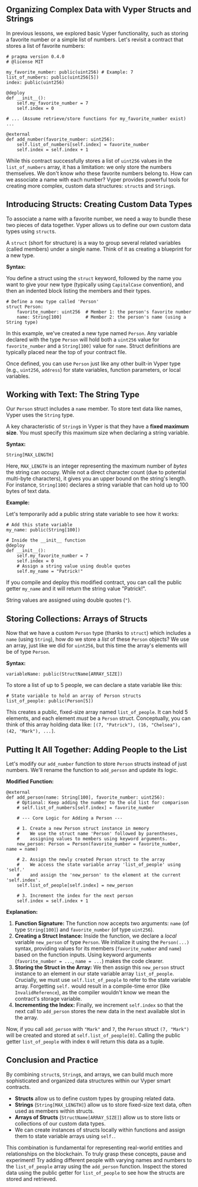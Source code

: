 ## Organizing Complex Data with Vyper Structs and Strings

In previous lessons, we explored basic Vyper functionality, such as storing a favorite number or a simple list of numbers. Let's revisit a contract that stores a list of favorite numbers:

```vyper
# pragma version 0.4.0
# @license MIT

my_favorite_number: public(uint256) # Example: 7
list_of_numbers: public(uint256[5])
index: public(uint256)

@deploy
def __init__():
    self.my_favorite_number = 7
    self.index = 0

# ... (Assume retrieve/store functions for my_favorite_number exist) ...

@external
def add_number(favorite_number: uint256):
    self.list_of_numbers[self.index] = favorite_number
    self.index = self.index + 1
```

While this contract successfully stores a list of `uint256` values in the `list_of_numbers` array, it has a limitation: we only store the numbers themselves. We don't know *who* these favorite numbers belong to. How can we associate a name with each number? Vyper provides powerful tools for creating more complex, custom data structures: `struct`s and `String`s.

## Introducing Structs: Creating Custom Data Types

To associate a name with a favorite number, we need a way to bundle these two pieces of data together. Vyper allows us to define our own custom data types using `struct`s.

A `struct` (short for structure) is a way to group several related variables (called members) under a single name. Think of it as creating a blueprint for a new type.

**Syntax:**

You define a struct using the `struct` keyword, followed by the name you want to give your new type (typically using `CapitalCase` convention), and then an indented block listing the members and their types.

```vyper
# Define a new type called 'Person'
struct Person:
    favorite_number: uint256  # Member 1: the person's favorite number
    name: String[100]         # Member 2: the person's name (using a String type)
```

In this example, we've created a new type named `Person`. Any variable declared with the type `Person` will hold both a `uint256` value for `favorite_number` and a `String[100]` value for `name`. Struct definitions are typically placed near the top of your contract file.

Once defined, you can use `Person` just like any other built-in Vyper type (e.g., `uint256`, `address`) for state variables, function parameters, or local variables.

## Working with Text: The String Type

Our `Person` struct includes a `name` member. To store text data like names, Vyper uses the `String` type.

A key characteristic of `String`s in Vyper is that they have a **fixed maximum size**. You must specify this maximum size when declaring a string variable.

**Syntax:**

`String[MAX_LENGTH]`

Here, `MAX_LENGTH` is an integer representing the maximum number of *bytes* the string can occupy. While not a direct character count (due to potential multi-byte characters), it gives you an upper bound on the string's length. For instance, `String[100]` declares a string variable that can hold up to 100 bytes of text data.

**Example:**

Let's temporarily add a public string state variable to see how it works:

```vyper
# Add this state variable
my_name: public(String[100])

# Inside the __init__ function
@deploy
def __init__():
    self.my_favorite_number = 7
    self.index = 0
    # Assign a string value using double quotes
    self.my_name = "Patrick!"
```

If you compile and deploy this modified contract, you can call the public getter `my_name` and it will return the string value "Patrick!".

String values are assigned using double quotes (`"`).

## Storing Collections: Arrays of Structs

Now that we have a custom `Person` type (thanks to `struct`) which includes a `name` (using `String`), how do we store a *list* of these `Person` objects? We use an array, just like we did for `uint256`, but this time the array's elements will be of type `Person`.

**Syntax:**

`variableName: public(StructName[ARRAY_SIZE])`

To store a list of up to 5 people, we can declare a state variable like this:

```vyper
# State variable to hold an array of Person structs
list_of_people: public(Person[5])
```

This creates a public, fixed-size array named `list_of_people`. It can hold 5 elements, and each element *must* be a `Person` struct. Conceptually, you can think of this array holding data like: `[(7, "Patrick"), (16, "Chelsea"), (42, "Mark"), ...]`.

## Putting It All Together: Adding People to the List

Let's modify our `add_number` function to store `Person` structs instead of just numbers. We'll rename the function to `add_person` and update its logic.

**Modified Function:**

```vyper
@external
def add_person(name: String[100], favorite_number: uint256):
    # Optional: Keep adding the number to the old list for comparison
    # self.list_of_numbers[self.index] = favorite_number

    # --- Core Logic for Adding a Person ---

    # 1. Create a new Person struct instance in memory
    #    We use the struct name 'Person' followed by parentheses,
    #    assigning values to members using keyword arguments.
    new_person: Person = Person(favorite_number = favorite_number, name = name)

    # 2. Assign the newly created Person struct to the array
    #    We access the state variable array 'list_of_people' using 'self.'
    #    and assign the 'new_person' to the element at the current 'self.index'.
    self.list_of_people[self.index] = new_person

    # 3. Increment the index for the next person
    self.index = self.index + 1
```

**Explanation:**

1.  **Function Signature:** The function now accepts two arguments: `name` (of type `String[100]`) and `favorite_number` (of type `uint256`).
2.  **Creating a Struct Instance:** Inside the function, we declare a *local* variable `new_person` of type `Person`. We initialize it using the `Person(...)` syntax, providing values for its members (`favorite_number` and `name`) based on the function inputs. Using keyword arguments (`favorite_number = ...`, `name = ...`) makes the code clearer.
3.  **Storing the Struct in the Array:** We then assign this `new_person` struct instance to an element in our state variable array `list_of_people`. Crucially, we must use `self.list_of_people` to refer to the state variable array. Forgetting `self.` would result in a compile-time error (like `InvalidReference`), as the compiler wouldn't know we mean the contract's storage variable.
4.  **Incrementing the Index:** Finally, we increment `self.index` so that the next call to `add_person` stores the new data in the next available slot in the array.

Now, if you call `add_person` with `"Mark"` and `7`, the `Person` struct `(7, "Mark")` will be created and stored at `self.list_of_people[0]`. Calling the public getter `list_of_people` with index `0` will return this data as a tuple.

## Conclusion and Practice

By combining `struct`s, `String`s, and arrays, we can build much more sophisticated and organized data structures within our Vyper smart contracts.

*   **Structs** allow us to define custom types by grouping related data.
*   **Strings** (`String[MAX_LENGTH]`) allow us to store fixed-size text data, often used as members within structs.
*   **Arrays of Structs** (`StructName[ARRAY_SIZE]`) allow us to store lists or collections of our custom data types.
*   We can create instances of structs locally within functions and assign them to state variable arrays using `self.`.

This combination is fundamental for representing real-world entities and relationships on the blockchain. To truly grasp these concepts, pause and experiment! Try adding different people with varying names and numbers to the `list_of_people` array using the `add_person` function. Inspect the stored data using the public getter for `list_of_people` to see how the structs are stored and retrieved.